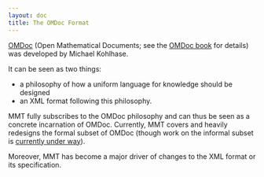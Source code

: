 ```yaml
---
layout: doc
title: The OMDoc Format
---
```


[OMDoc](https://omdoc.org) (Open Mathematical Documents; see the [OMDoc book](http://omdoc.org/pubs/omdoc1.2.pdf) for details)  was developed by Michael Kohlhase.

It can be seen as two things:

* a philosophy of how a uniform language for knowledge should be designed
* an XML format following this philosophy.

MMT fully subscribes to the OMDoc philosophy and can thus be seen as a concrete
incarnation of OMDoc. Currently, MMT covers and heavily redesigns the formal subset of OMDoc
(though work on the informal subset is [currently under way](https://uniformal.github.io/doc/language/informal)).

Moreover, MMT has become a major driver of changes to the XML format or its specification.
